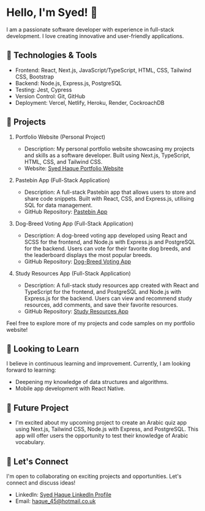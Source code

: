 <!-- ### Hi there 👋 -->

# Hello, I'm Syed! 👋

I am a passionate software developer with experience in full-stack development. I love creating innovative and user-friendly applications. 

## 🔧 Technologies & Tools

- Frontend: React, Next.js, JavaScript/TypeScript, HTML, CSS, Tailwind CSS, Bootstrap
- Backend: Node.js, Express.js, PostgreSQL
- Testing: Jest, Cypress
- Version Control: Git, GitHub
- Deployment: Vercel, Netlify, Heroku, Render, CockroachDB

## 🚀 Projects

1. Portfolio Website (Personal Project)
   - Description: My personal portfolio website showcasing my projects and skills as a software developer. Built using Next.js, TypeScript, HTML, CSS, and Tailwind CSS.
   - Website: [Syed Haque Portfolio Website](https://portfolio-syed-45.vercel.app/)

2. Pastebin App (Full-Stack Application)
   - Description: A full-stack Pastebin app that allows users to store and share code snippets. Built with React, CSS, and Express.js, utilising SQL for data management.
   - GitHub Repository: [Pastebin App](https://github.com/keadeish/pastebin-front-end)

3. Dog-Breed Voting App (Full-Stack Application)
   - Description: A dog-breed voting app developed using React and SCSS for the frontend, and Node.js with Express.js and PostgreSQL for the backend. Users can vote for their favorite dog breeds, and the leaderboard displays the most popular breeds.
   - GitHub Repository: [Dog-Breed Voting App](https://github.com/syed-45/c5b1-dog-breeds-front-end)

4. Study Resources App (Full-Stack Application)
   - Description: A full-stack study resources app created with React and TypeScript for the frontend, and PostgreSQL and Node.js with Express.js for the backend. Users can view and recommend study resources, add comments, and save their favorite resources.
   - GitHub Repository: [Study Resources App](https://github.com/syed-45/study-resource-catalog-c5c3)

Feel free to explore more of my projects and code samples on my portfolio website!

## 🌱 Looking to Learn

I believe in continuous learning and improvement. Currently, I am looking forward to learning:

- Deepening my knowledge of data structures and algorithms.
- Mobile app development with React Native.

## 🚀 Future Project

- I'm excited about my upcoming project to create an Arabic quiz app using Next.js, Tailwind CSS, Node.js with Express, and PostgreSQL. This app will offer users the opportunity to test their knowledge of Arabic vocabulary.

## 👯 Let's Connect

I'm open to collaborating on exciting projects and opportunities. Let's connect and discuss ideas!

- LinkedIn: [Syed Haque LinkedIn Profile](https://linkedin.com/in/syed-haque1)
- Email: haque_45@hotmail.co.uk
